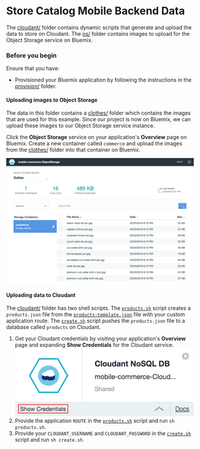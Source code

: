 # Store Catalog Mobile Backend Data
The [cloudant/](cloudant) folder contains dynamic scripts that generate and upload the data to store on Cloudant. The [os/](os) folder contains images to upload for the Object Storage service on Bluemix.

### Before you begin
Ensure that you have:

* Provisioned your Bluemix application by following the instructions in the [provision/](../provision) folder.

#### Uploading images to Object Storage
The data in this folder contains a [clothes/](os/clothes) folder which contains the images that are used for this example. Since our project is now on Bluemix, we can upload these images to our Object Storage service instance.

Click the **Object Storage** service on your application's **Overview** page on Bluemix. Create a new container called `commerce` and upload the images from the [clothes/](os/clothes) folder into that container on Bluemix.

![Object Storage](readme/1.png?raw=true "Object Storage")

#### Uploading data to Cloudant
The [cloudant/](cloudant) folder has two shell scripts. The [`products.sh`](cloudant/products.sh) script creates a `products.json` file from the [`products-template.json`](cloudant/products-template.json) file with your custom application route. The [`create.sh`](cloudant/create.sh) script pushes the `products.json` file to a database called `products` on Cloudant.

1. Get your Cloudant credentials by visiting your application's **Overview** page and expanding **Show Credentials** for the Cloudant service.
  ![Cloudant Credentials](readme/2.png?raw=true "Cloudant Credentials")
2. Provide the application `ROUTE` in the [`products.sh`](cloudant/products.sh) script and run `sh products.sh`.
3. Provide your `CLOUDANT_USERNAME` and `CLOUDANT_PASSWORD` in the [`create.sh`](cloudant/create.sh) script and run `sh create.sh`.

